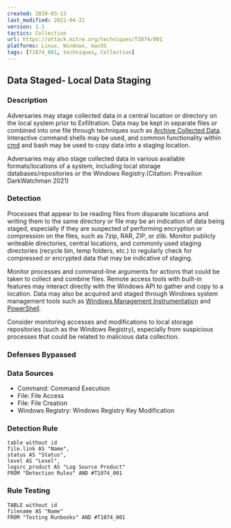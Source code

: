 ```yaml
---
created: 2020-03-13
last_modified: 2022-04-21
version: 1.1
tactics: Collection
url: https://attack.mitre.org/techniques/T1074/001
platforms: Linux, Windows, macOS
tags: [T1074_001, techniques, Collection]
---
```


## Data Staged- Local Data Staging

### Description

Adversaries may stage collected data in a central location or directory on the local system prior to Exfiltration. Data may be kept in separate files or combined into one file through techniques such as [Archive Collected Data](https://attack.mitre.org/techniques/T1560). Interactive command shells may be used, and common functionality within [cmd](https://attack.mitre.org/software/S0106) and bash may be used to copy data into a staging location.

Adversaries may also stage collected data in various available formats/locations of a system, including local storage databases/repositories or the Windows Registry.(Citation: Prevailion DarkWatchman 2021)

### Detection

Processes that appear to be reading files from disparate locations and writing them to the same directory or file may be an indication of data being staged, especially if they are suspected of performing encryption or compression on the files, such as 7zip, RAR, ZIP, or zlib. Monitor publicly writeable directories, central locations, and commonly used staging directories (recycle bin, temp folders, etc.) to regularly check for compressed or encrypted data that may be indicative of staging.

Monitor processes and command-line arguments for actions that could be taken to collect and combine files. Remote access tools with built-in features may interact directly with the Windows API to gather and copy to a location. Data may also be acquired and staged through Windows system management tools such as [Windows Management Instrumentation](https://attack.mitre.org/techniques/T1047) and [PowerShell](https://attack.mitre.org/techniques/T1059/001).

Consider monitoring accesses and modifications to local storage repositories (such as the Windows Registry), especially from suspicious processes that could be related to malicious data collection.

### Defenses Bypassed



### Data Sources

  - Command: Command Execution
  -  File: File Access
  -  File: File Creation
  -  Windows Registry: Windows Registry Key Modification
### Detection Rule

```dataview
table without id
file.link AS "Name",
status AS "Status",
level AS "Level",
logsrc_product AS "Log Source Product"
FROM "Detection Rules" AND #T1074_001
```

### Rule Testing

```dataview
TABLE without id
filename AS "Name"
FROM "Testing Runbooks" AND #T1074_001
```
